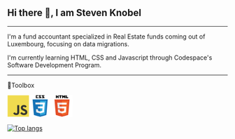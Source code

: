 ## Hi there 👋, I am Steven Knobel

---

I'm a fund accountant specialized in Real Estate funds coming out of Luxembourg, focusing on data migrations.

I'm currently learning HTML, CSS and Javascript through Codespace's Software Development Program.

---
🧰Toolbox

<img src="https://github.com/devicons/devicon/blob/master/icons/javascript/javascript-original.svg" alt="Javascript logo" width="50px" height="50px"/><img src="https://github.com/devicons/devicon/blob/master/icons/css3/css3-original-wordmark.svg" alt="CSS logo" width="50px" height="50px"/><img src="https://github.com/devicons/devicon/blob/master/icons/html5/html5-original-wordmark.svg" alt="HTML logo" width="50px" height="50px"/>

[![Top langs](https://github-readme-stats.vercel.app/api/top-langs/?username=Stevenaknobel)](https://github.com/anuraghazra/hithub-readme-stats)
<!--
**Stevenaknobel/Stevenaknobel** is a ✨ _special_ ✨ repository because its `README.md` (this file) appears on your GitHub profile.

Here are some ideas to get you started:

- 🔭 I’m currently working on ...
- 🌱 I’m currently learning ...
- 👯 I’m looking to collaborate on ...
- 🤔 I’m looking for help with ...
- 💬 Ask me about ...
- 📫 How to reach me: ...
- 😄 Pronouns: ...
- ⚡ Fun fact: ...
-->

